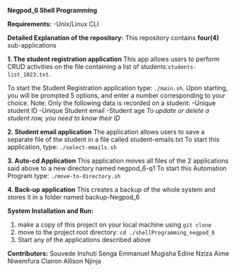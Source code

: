 **Negpod_6  Shell Programming**

**Requirements:**
-Unix/Linux CLI


**Detailed Explanation of the repository:**
This repository contains **four(4)** sub-applications

**1. The student registration application**
This app allows users to perform CRUD activities on the file containing a list of students:```students-list_1023.txt```.

To start the Student Registration application type: ```./main.sh```. Upon starting, you will be prompted 5 options, and enter a number corresponding to your choice.
Note:
Only the following data is recorded on a student:
-Unique student ID
-Unique Student email
-Student age
_To update or delete a student row, you need to know their ID_

**2. Student email application**
The application allows users to save a separate file of the student in a file called student-emails.txt
To start this application, type: ```./select-emails.sh```

**3. Auto-cd Application**
This application moves all files of the 2 applications said above to a new directory named negpod_6-q1
To start this Automation Program type: ```./move-to-directory.sh```

**4. Back-up application**
This creates a backup of the whole system and stores it in a folder named backup-Negpod_6

**System Installation and Run:**
1. make a copy of this project on your local machine using ```git clone```
2. move to the project root directory: ```cd ./shellProgramming_negpod_6```
3. Start any of the applications described above

**Contributors:**
Souvede Inshuti
Senga Emmanuel
Mugisha Edine
Nziza Aime
Niwemfura Clairon
Allison Njinja
